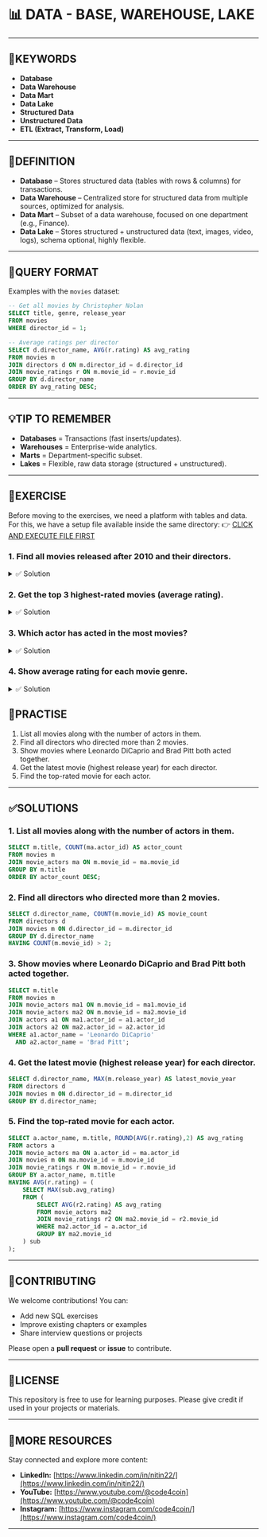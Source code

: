 # 📊 DATA - BASE, WAREHOUSE, LAKE
---

## 🔑KEYWORDS

* **Database**
* **Data Warehouse**
* **Data Mart**
* **Data Lake**
* **Structured Data**
* **Unstructured Data**
* **ETL (Extract, Transform, Load)**

---

## 📖DEFINITION

* **Database** – Stores structured data (tables with rows & columns) for transactions.
* **Data Warehouse** – Centralized store for structured data from multiple sources, optimized for analysis.
* **Data Mart** – Subset of a data warehouse, focused on one department (e.g., Finance).
* **Data Lake** – Stores structured + unstructured data (text, images, video, logs), schema optional, highly flexible.

---

## 🧱QUERY FORMAT

Examples with the `movies` dataset:

```sql
-- Get all movies by Christopher Nolan
SELECT title, genre, release_year
FROM movies
WHERE director_id = 1;

-- Average ratings per director
SELECT d.director_name, AVG(r.rating) AS avg_rating
FROM movies m
JOIN directors d ON m.director_id = d.director_id
JOIN movie_ratings r ON m.movie_id = r.movie_id
GROUP BY d.director_name
ORDER BY avg_rating DESC;
```

---

## 💡TIP TO REMEMBER

* **Databases** = Transactions (fast inserts/updates).
* **Warehouses** = Enterprise-wide analytics.
* **Marts** = Department-specific subset.
* **Lakes** = Flexible, raw data storage (structured + unstructured).

---

## 💪EXERCISE

Before moving to the exercises, we need a platform with tables and data.
For this, we have a setup file available inside the same directory:
👉 [CLICK AND EXECUTE FILE FIRST](https://github.com/code4coin/001-SQL-Structured-Query-Language-/blob/main/001%20SQL%20FOR%20DATA%20ENGINEERS/002%20SAMPLE%20DATA/001%20MOVIE%20DATA.md)

### 1. Find all movies released after 2010 and their directors.
<details>
<summary>✅ Solution</summary>

```sql
SELECT m.title, m.release_year, d.director_name
FROM movies m
JOIN directors d ON m.director_id = d.director_id
WHERE m.release_year > 2010;
```
</details>

### 2. Get the top 3 highest-rated movies (average rating).
<details>
<summary>✅ Solution</summary>

```sql
SELECT m.title, ROUND(AVG(r.rating),2) AS avg_rating
FROM movies m
JOIN movie_ratings r ON m.movie_id = r.movie_id
GROUP BY m.title
ORDER BY avg_rating DESC
LIMIT 3;
```
</details>

### 3. Which actor has acted in the most movies?
<details>
<summary>✅ Solution</summary>

```sql
SELECT a.actor_name, COUNT(ma.movie_id) AS movie_count
FROM actors a
JOIN movie_actors ma ON a.actor_id = ma.actor_id
GROUP BY a.actor_name
ORDER BY movie_count DESC
LIMIT 1;
```
</details>

### 4. Show average rating for each movie genre.
<details>
<summary>✅ Solution</summary>

```sql
SELECT m.genre, ROUND(AVG(r.rating),2) AS avg_rating
FROM movies m
JOIN movie_ratings r ON m.movie_id = r.movie_id
GROUP BY m.genre
ORDER BY avg_rating DESC;
```
</details>

## 🧠PRACTISE

1. List all movies along with the number of actors in them.
2. Find all directors who directed more than 2 movies.
3. Show movies where Leonardo DiCaprio and Brad Pitt both acted together.
4. Get the latest movie (highest release year) for each director.
5. Find the top-rated movie for each actor.

---

## ✅SOLUTIONS

### 1. List all movies along with the number of actors in them.

```sql
SELECT m.title, COUNT(ma.actor_id) AS actor_count
FROM movies m
JOIN movie_actors ma ON m.movie_id = ma.movie_id
GROUP BY m.title
ORDER BY actor_count DESC;
```

### 2. Find all directors who directed more than 2 movies.

```sql
SELECT d.director_name, COUNT(m.movie_id) AS movie_count
FROM directors d
JOIN movies m ON d.director_id = m.director_id
GROUP BY d.director_name
HAVING COUNT(m.movie_id) > 2;
```

### 3. Show movies where Leonardo DiCaprio and Brad Pitt both acted together.

```sql
SELECT m.title
FROM movies m
JOIN movie_actors ma1 ON m.movie_id = ma1.movie_id
JOIN movie_actors ma2 ON m.movie_id = ma2.movie_id
JOIN actors a1 ON ma1.actor_id = a1.actor_id
JOIN actors a2 ON ma2.actor_id = a2.actor_id
WHERE a1.actor_name = 'Leonardo DiCaprio'
  AND a2.actor_name = 'Brad Pitt';
```

### 4. Get the latest movie (highest release year) for each director.

```sql
SELECT d.director_name, MAX(m.release_year) AS latest_movie_year
FROM directors d
JOIN movies m ON d.director_id = m.director_id
GROUP BY d.director_name;
```

### 5. Find the top-rated movie for each actor.

```sql
SELECT a.actor_name, m.title, ROUND(AVG(r.rating),2) AS avg_rating
FROM actors a
JOIN movie_actors ma ON a.actor_id = ma.actor_id
JOIN movies m ON ma.movie_id = m.movie_id
JOIN movie_ratings r ON m.movie_id = r.movie_id
GROUP BY a.actor_name, m.title
HAVING AVG(r.rating) = (
    SELECT MAX(sub.avg_rating)
    FROM (
        SELECT AVG(r2.rating) AS avg_rating
        FROM movie_actors ma2
        JOIN movie_ratings r2 ON ma2.movie_id = r2.movie_id
        WHERE ma2.actor_id = a.actor_id
        GROUP BY ma2.movie_id
    ) sub
);
```

---

## 🤝**CONTRIBUTING**

We welcome contributions! You can:

* Add new SQL exercises
* Improve existing chapters or examples
* Share interview questions or projects

Please open a **pull request** or **issue** to contribute.

---

## 📄**LICENSE**

This repository is free to use for learning purposes. Please give credit if used in your projects or materials.

---

## 🔗**MORE RESOURCES**

Stay connected and explore more content:

* **LinkedIn:** [https://www.linkedin.com/in/nitin22/](https://www.linkedin.com/in/nitin22/)
* **YouTube:** [https://www.youtube.com/@code4coin](https://www.youtube.com/@code4coin)
* **Instagram:** [https://www.instagram.com/code4coin/](https://www.instagram.com/code4coin/)

---
